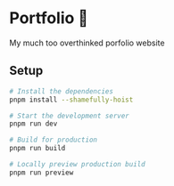 # Portfolio 🍃

My much too overthinked porfolio website

## Setup

```bash
# Install the dependencies
pnpm install --shamefully-hoist

# Start the development server
pnpm run dev

# Build for production
pnpm run build

# Locally preview production build
pnpm run preview
```
